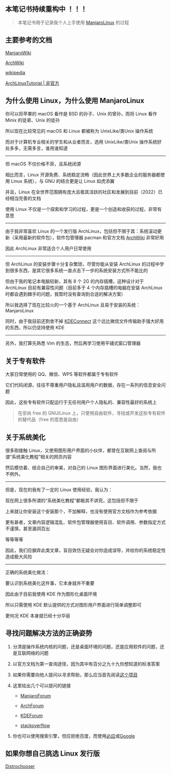 ## 本笔记书持续重构中 ！！！

> 本笔记书用于记录我个人上手使用 [ManjaroLinux](https://manjaro.org/) 的过程

## 主要参考的文档

[ManjaroWiki](https://wiki.manjaro.org/index.php/Main_Page)

[ArchWiki](https://wiki.archlinux.org/)

[wikipedia](https://www.wikipedia.org/)

[ArchLinuxTutorial | 非官方](https://github.com/ArchLinuxStudio/ArchLinuxTutorial)

## 为什么使用 Linux，为什么使用 ManjaroLinux

你可以将苹果的 macOS 看作是 BSD 的孙子、Unix 的曾孙，而将 Linux 看作 Minix 的徒弟、Unix 的徒孙

所以现在比较常见的 macOS 和 Linux 都被称为 UnixLike/类Unix 操作系统

而对于计算机专业相关的学生和从业者而言，选用 UnixLike/类Unix 操作系统好处多多，无需多言，谁用谁知道

---

但 macOS 不仅价格不菲，且系统闭源

相比而言，Linux 开源免费、系统稳定流畅（因此世界上大多数企业的服务器都使用 Linux 系统），与 GNU 的结合更是让 Linux 如虎添翼

并且，Linux 在全世界范围拥有庞大且极其活跃的社区和发展到目前（2022）已经相当完善的文档

使用 Linux 不仅是一个探索和学习的过程，更是一个创造和收获的过程，非常有意思

---

由于我非常喜欢 Linux 的一个发行版 ArchLinux，包括但不限于其：系统滚动更新（采用最新的软件包），软件包管理器 pacman 和官方文档 [ArchWiki](https://wiki.archlinux.org/) 非常好用

因此 ArchLinux 非常适合个人用户日常使用

---

但 ArchLinux 的安装步骤十分复杂繁琐，尽管你能从安装 ArchLinux 的过程中学到很多东西，是其它很多系统一直点击下一步的系统安装方式所不能比的

但由于我的笔记本电脑较新，其有 8 个 2G 的内存插槽，这种设计对于 ArchLinux 目前有兼容性问题（目前多于 4 个内存插槽的电脑在安装 ArchLinux 时都会遇到棘手的问题，我暂时没有查询到合适的解决方案）

所以我选择了现在比较火的一个基于 ArchLinux 且易于安装的系统：ManjaroLinux

同时，由于我目前还割舍不掉 [KDEConnect](https://liupj.top/2022/06/05/kde-connect/) 这个远比微信文件传输助手强大好用的东西，所以仍坚持使用 KDE

---

另外，我打算先熟悉 Vim 的生态，然后再学习使用平铺式窗口管理器

## 关于专有软件

大家日常使用的 QQ、微信、WPS 等软件都属于专有软件

它们代码闭源，往往不尊重用户隐私且滥用用户的数据，存在一系列的信息安全问题

因此，这些专有软件只配运行于无任何用户个人隐私的、兼容性最好的系统上

> 在崇尚 free 的 GNU/Linux 上，只使用自由软件，寻找或开发这些专有软件的替代品（free 的意思是自由）

## 关于系统美化

很多刚接触 Linux，又使用图形用户界面的小伙伴，都曾在互联网上查阅与所谓“系统美化教程”相关的网页内容

然后模仿着、结合自己的审美，对自己的 Linux 图形界面进行美化。当然，我也不例外。

---

但是，现在的我有了一定的 Linux 使用经验，我认为：

现在网上很多所谓的“系统美化教程”都极其不讲究，这包括但不限于

上来就让你安装这个安装那个，不加解释，也没有使用官方文档作为参考依据

更有甚者，文章内容逻辑混乱、软件包管理器使用盲目、软件调用、参数指定方式不谨慎，甚至漏洞百出

等等等等

因此，我们应摒弃此类文章，盲目效仿无疑会对你造成误导，并给你的系统稳定性造成极大风险

---

正确的系统美化做法：

要认识到系统美化这件事，它本身就并不重要

因此由于目前我使用 KDE 作为图形化桌面环境

所以只需使用 KDE 默认提供的方式对图形用户界面进行简单调整即可

更何况 KDE 本身就已经十分华丽

## 寻找问题解决方法的正确姿势

1. 分清是操作系统内核的问题，还是桌面环境的问题，还是应用软件的问题，还是互联网络的问题

2. 以官方文档为第一查询途径，因为其中有百分之九十九你想知道的标准答案

3. 如果你需要向他人提问以寻求帮助，那么应当首先阅读[这个项目](https://github.com/tangx/Stop-Ask-Questions-The-Stupid-Ways)

4. 这里给出几个可以提问的链接

    - [ManjaroForum](https://forum.manjaro.org/)

    - [ArchForum](https://bbs.archlinux.org/)

    - [KDEForum](https://forum.kde.org/)

    - [stackoverflow](https://stackoverflow.com/)

5. 你也可以使用搜索引擎，但应拒绝百度，而使用[必应](https://www.bing.com/)或[Google](https://www.google.com/)

## 如果你想自己挑选 Linux 发行版

[Distrochooser](https://distrochooser.de/)

